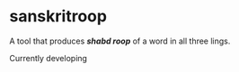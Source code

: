 # sanskritroop
A tool that produces <i><b>shabd roop</b></i> of a word in all three lings. <br>

Currently developing
